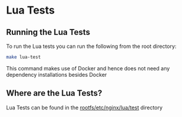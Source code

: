 # Lua Tests

## Running the Lua Tests

To run the Lua tests you can run the following from the root directory:

```bash
make lua-test
```

This command makes use of Docker and hence does not need any dependency
installations besides Docker

## Where are the Lua Tests?

Lua Tests can be found in the [rootfs/etc/nginx/lua/test](../rootfs/etc/nginx/lua/test) directory


[1]: https://openresty.org/en/installation.html
